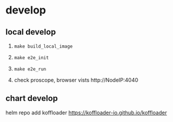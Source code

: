 # develop

## local develop

1. `make build_local_image`

2. `make e2e_init`

3. `make e2e_run`

4. check proscope, browser vists http://NodeIP:4040

## chart develop

helm repo add koffloader https://koffloader-io.github.io/koffloader
